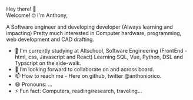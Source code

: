 Hey there! 👋  
Welcome!
🤓 I'm Anthony, 

A Software engineer and developing developer (Always learning and impacting)
Pretty much interested in Computer hardware, programming, web development and CAD drafting.
- 🌱 I'm currently studying at Altschool, Software Engineering (FrontEnd - html, css, Javascript and React)
Learning SQL, Vue, Python, DSL and Typscript on the side-walk.
- 💞️ I’m looking forward to collaborate on and across board.
- 📫 How to reach me - Here on github, twitter @anthoniorico. 
- 😄 Pronouns: ...
- ⚡ Fun fact: Computers, reading/research, traveling...

<!---
anthoniorico/anthoniorico is a ✨ special ✨ repository because its `README.md` (this file) appears on your GitHub profile.
You can click the Preview link to take a look at your changes.
--->
